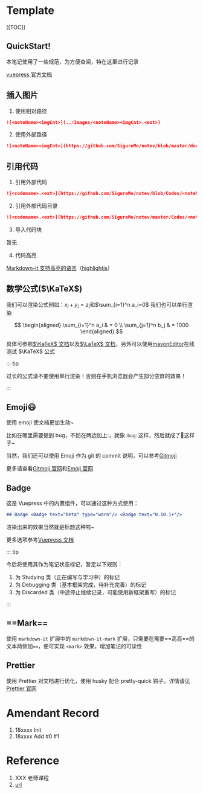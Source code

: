 # Template <Badge text="alpha" type="warn"/>

[[TOC]]

## QuickStart!

本笔记使用了一些规范，为方便查阅，特在这里进行记录

[vuepress 官方文档](https://vuepress.vuejs.org/)

## 插入图片

1. 使用相对路径

```md
![<noteName><imgCnt>](../Images/<noteName><imgCnt>.<ext>)
```

2. 使用外部路径

```md
![<noteName><imgCnt>](https://github.com/SigureMo/notev/blob/master/docs/Images/<noteName><imgCnt>.<ext>?raw=true)
```

## 引用代码

1. 引用外部代码

```md
![<codename>.<ext>](https://github.com/SigureMo/notev/blob/Codes/<noteName>/.../<codename>.<ext>)
```

2. 引用外部代码目录

```md
![<codename>.<ext>](https://github.com/SigureMo/notev/master/Codes/<noteName>/.../)
```

3. 导入代码块

暂无

4. 代码高亮

[Markdown-it 支持高亮的语言](https://blog.csdn.net/u012102104/article/details/78950290?utm_source=blogxgwz8)（[highlightjs](https://github.com/highlightjs/highlight.js/tree/master/src/languages)）

## 数学公式($\KaTeX$)

我们可以渲染公式例如：$x_i + y_i = z_i$和$\sum_{i=1}^n a_i=0$
我们也可以单行渲染

$$
\begin{aligned}
\sum_{i=1}^n a_i & = 0 \\
\sum_{j=1}^n b_j & = 1000
\end{aligned}
$$

具体可参照[$\KaTeX$ 文档](http://www.intmath.com/cg5/katex-mathjax-comparison.php)以及[$\LaTeX$ 文档](https://math.meta.stackexchange.com/questions/5020/mathjax-basic-tutorial-and-quick-reference)，另外可以使用[mavonEditor](https://md.zhystar.com/)在线测试 $\KaTeX$ 公式

::: tip

过长的公式请不要使用单行渲染！否则在手机浏览器会产生部分空屏的效果！

:::

## Emoji:smiley:

使用 emoji 使文档更加生动~

比如在哪里需要提到 bug，不妨在两边加上:，就像`:bug:`这样，然后就成了:bug:这样子~

当然，我们还可以使用 Emoji 作为 git 的 commit 说明，可以参考[Gitmoji](./Discovery/05_Gitmoji.md)

更多请查看[Gitmoji 官网](http://gitmoji.carloscuesta.me/)和[Emoji 官网](https://emojipedia.org/)

## Badge <Badge text="beta" type="warn"/> <Badge text="0.10.1+"/>

这是 Vuepress 中的内置组件，可以通过这种方式使用：

```md
## Badge <Badge text="beta" type="warn"/> <Badge text="0.10.1+"/>
```

渲染出来的效果当然就是标题这种啦~

更多选项参考[Vuepress 文档](https://vuepress.vuejs.org/zh/guide/using-vue.html#badge)

::: tip

今后将使用其作为笔记状态标记，暂定以下规则：

1. <Badge text="alpha" type="warn"/> <Badge text="0.10.1"/>为 Studying 类（正在编写与学习中）的标记
2. <Badge text="beta" type="tip"/> <Badge text="1.10.1"/>为 Debugging 类（基本框架完成，待补充完善）的标记
3. <Badge text="2.10.1" type="error" />为 Discarded 类（中途停止继续记录，可能使用新框架重写）的标记

:::

## ==Mark==

使用 `markdown-it` 扩展中的 `markdown-it-mark` 扩展，只需要在需要==高亮==的文本两侧加`==`，便可实现 `<mark>` 效果，增加笔记的可读性

## Prettier

使用 Prettier 对文档进行优化，使用 husky 配合 pretty-quick 钩子，详情请见[Prettier 官网](https://prettier.io/)

# Amendant Record

1. 18xxxx Init
2. 18xxxx Add #0 #1

# Reference

1. XXX 老师课程
2. [url](/)
